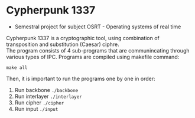 # Cypherpunk 1337  
* Semestral project for subject OSRT - Operating systems of real time  
  
Cypherpunk 1337 is a cryptographic tool, using combination of transposition and substitution (Caesar) ciphre.  
The program consists of 4 sub-programs that are communincating through various types of IPC. Programs are compiled using makefile command:  
```
make all
```
Then, it is important to run the programs one by one in order:  
1. Run backbone `./backbone`  
2. Run interlayer `./interlayer`  
3. Run cipher `./cipher`  
4. Run input `./input`
